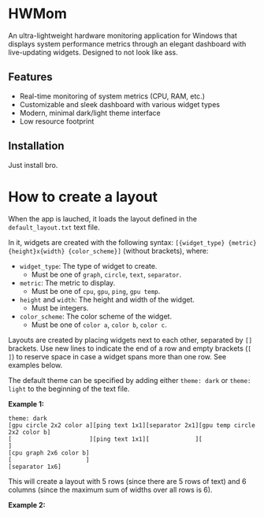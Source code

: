 # HWMom

An ultra-lightweight hardware monitoring application for Windows that displays system performance metrics through an elegant dashboard with live-updating widgets. Designed to not look like ass.

## Features
- Real-time monitoring of system metrics (CPU, RAM, etc.)
- Customizable and sleek dashboard with various widget types
- Modern, minimal dark/light theme interface
- Low resource footprint

## Installation
Just install bro.


# How to create a layout

When the app is lauched, it loads the layout defined in the `default_layout.txt` text file.

In it, widgets are created with the following syntax: 
`[{widget_type} {metric} {height}x{width} {color_scheme}]` 
(without brackets), where:

- `widget_type`: The type of widget to create.
    - Must be one of `graph`, `circle`, `text`, `separator`.
- `metric`: The metric to display.
    - Must be one of `cpu`, `gpu`, `ping`, `gpu temp`.
- `height` and `width`: The height and width of the widget. 
    -  Must be integers.
- `color_scheme`: The color scheme of the widget.
    - Must be one of `color a`, `color b`, `color c`.

Layouts are created by placing widgets next to each other, separated by `[]` brackets. Use new lines to indicate the end of a row and empty brackets (`[ ]`) to reserve space in case a widget spans more than one row. See examples below.

The default theme can be specified by adding either `theme: dark` or `theme: light` to the beginning of the text file.

**Example 1:**
```
theme: dark
[gpu circle 2x2 color a][ping text 1x1][separator 2x1][gpu temp circle 2x2 color b]
[                      ][ping text 1x1][             ][                           ]
[cpu graph 2x6 color b]
[                     ]
[separator 1x6]
```
This will create a layout with 5 rows (since there are 5 rows of text) and 6 columns (since the maximum sum of widths over all rows is 6).

**Example 2:**
```
```

